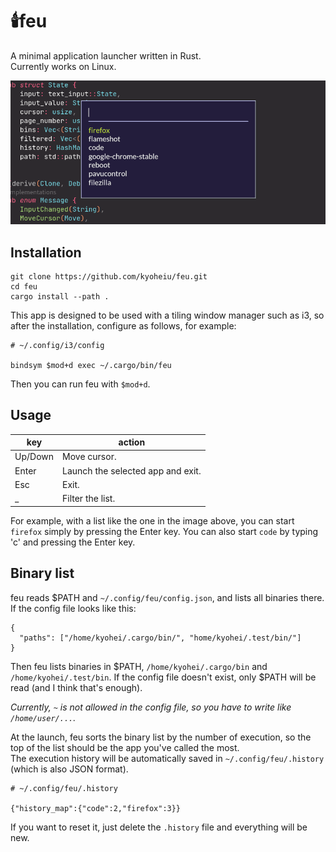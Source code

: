 # :candle:feu

A minimal application launcher written in Rust.  
Currently works on Linux.

![sample](https://github.com/kyoheiu/feu/blob/develop/screenshot/sample.png)

## Installation

```
git clone https://github.com/kyoheiu/feu.git
cd feu
cargo install --path .
```

This app is designed to be used with a tiling window manager such as i3, so after the installation, configure as follows, for example:

```
# ~/.config/i3/config

bindsym $mod+d exec ~/.cargo/bin/feu
```

Then you can run feu with `$mod+d`.

## Usage

| key     | action                    |
| ------- | ------------------------- |
| Up/Down | Move cursor.              |
| Enter   | Launch the selected app and exit.  |
| Esc     | Exit.                     |
| \_      | Filter the list.          |

For example, with a list like the one in the image above, you can start `firefox` simply by pressing the Enter key. You can also start `code` by typing 'c' and pressing the Enter key.

## Binary list

feu reads $PATH and `~/.config/feu/config.json`, and lists all binaries there. If the config file looks like this:

```
{
  "paths": ["/home/kyohei/.cargo/bin/", "home/kyohei/.test/bin/"]
}
```

Then feu lists binaries in $PATH, `/home/kyohei/.cargo/bin` and `/home/kyohei/.test/bin`. If the config file doesn't exist, only $PATH will be read (and I think that's enough).

_Currently, `~` is not allowed in the config file, so you have to write like `/home/user/...`._

At the launch, feu sorts the binary list by the number of execution, so the top of the list should be the app you've called the most.  
The execution history will be automatically saved in `~/.config/feu/.history` (which is also JSON format).

```
# ~/.config/feu/.history

{"history_map":{"code":2,"firefox":3}}
```

If you want to reset it, just delete the `.history` file and everything will be new.
